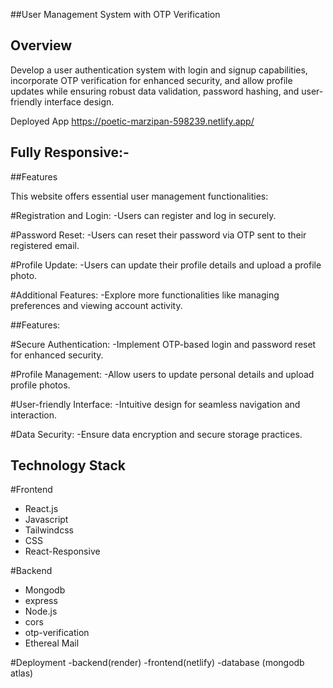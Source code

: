 ##User Management System with OTP Verification


## Overview

Develop a user authentication system with login and signup capabilities, incorporate OTP verification for enhanced security, and allow profile updates while ensuring robust data validation, password hashing, and user-friendly interface design.

Deployed App
https://poetic-marzipan-598239.netlify.app/

## Fully Responsive:-

##Features

This website offers essential user management functionalities:

#Registration and Login: 
-Users can register and log in securely.

#Password Reset: 
-Users can reset their password via OTP sent to their registered email.

#Profile Update: 
-Users can update their profile details and upload a profile photo.

#Additional Features: 
-Explore more functionalities like managing preferences and viewing account activity.

##Features:

#Secure Authentication:
-Implement OTP-based login and password reset for enhanced security.

#Profile Management: 
-Allow users to update personal details and upload profile photos.

#User-friendly Interface: 
-Intuitive design for seamless navigation and interaction.

#Data Security:
-Ensure data encryption and secure storage practices.




## Technology Stack

#Frontend
- React.js
- Javascript
- Tailwindcss
- CSS
- React-Responsive

#Backend
- Mongodb
- express
- Node.js
- cors
- otp-verification
- Ethereal Mail

#Deployment
-backend(render)
-frontend(netlify)
-database (mongodb atlas)
